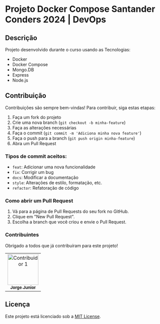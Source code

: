 # Projeto Docker Compose Santander Conders 2024 | DevOps

## Descrição
Projeto desenvolvido durante o curso usando as Tecnologias:
* Docker
* Docker Compose
* Mongo.DB
* Express
* Node.js

## Contribuição

Contribuições são sempre bem-vindas! Para contribuir, siga estas etapas:

1. Faça um fork do projeto
2. Crie uma nova branch (`git checkout -b minha-feature`)
3. Faça as alterações necessárias
4. Faça o commit (`git commit -m 'Adiciona minha nova feature'`)
5. Faça o push para a branch (`git push origin minha-feature`)
6. Abra um Pull Request

### Tipos de commit aceitos:

- `feat`: Adicionar uma nova funcionalidade
- `fix`: Corrigir um bug
- `docs`: Modificar a documentação
- `style`: Alterações de estilo, formatação, etc.
- `refactor`: Refatoração de código

### Como abrir um Pull Request

1. Vá para a página de Pull Requests do seu fork no GitHub.
2. Clique em "New Pull Request".
3. Escolha a branch que você criou e envie o Pull Request.

### Contribuintes

Obrigado a todos que já contribuíram para este projeto!

<!-- Instruções para adicionar fotos de contribuintes -->
<table>
  <tr>
    <td align="center"><a href="https://github.com/jltdsjrdev"><img src="https://avatars.githubusercontent.com/u/113628571?v=4" width="100px;" alt="Contribuidor 1"/><br /><sub><b>Jorge Junior</b></sub></a></td>
    
  </tr>
</table>


## Licença

Este projeto está licenciado sob a [MIT License](./LICENSE).

